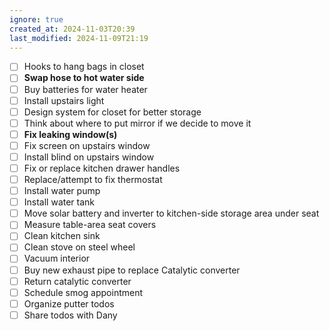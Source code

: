 ```yaml
---
ignore: true
created_at: 2024-11-03T20:39
last_modified: 2024-11-09T21:19
---
```


- [ ] Hooks to hang bags in closet
- [ ] **Swap hose to hot water side**
- [ ] Buy batteries for water heater
- [ ] Install upstairs light
- [ ] Design system for closet for better storage
- [ ] Think about where to put mirror if we decide to move it
- [ ] **Fix leaking window(s)**
- [ ] Fix screen on upstairs window
- [ ] Install blind on upstairs window
- [ ] Fix or replace kitchen drawer handles
- [ ] Replace/attempt to fix thermostat
- [ ] Install water pump
- [ ] Install water tank
- [ ] Move solar battery and inverter to kitchen-side storage area under seat
- [ ] Measure table-area seat covers
- [ ] Clean kitchen sink
- [ ] Clean stove on steel wheel
- [ ] Vacuum interior
- [ ] Buy new exhaust pipe to replace Catalytic converter
- [ ] Return catalytic converter
- [ ] Schedule smog appointment
- [ ] Organize putter todos
- [ ] Share todos with Dany